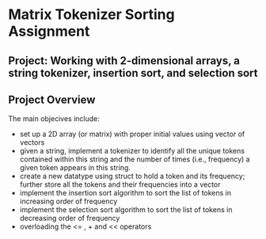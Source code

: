# Matrix Tokenizer Sorting Assignment
## Project: Working with 2-dimensional arrays, a string tokenizer, insertion sort, and selection sort

## Project Overview
The main objecives include:
* set up a 2D array (or matrix) with proper initial values using vector of vectors
* given a string, implement a tokenizer to identify all the unique tokens contained within this string and the number of times (i.e., frequency) a given token appears in this string.
* create a new datatype using struct to hold a token and its frequency; further store all the tokens and their frequencies into a vector
* implement the insertion sort algorithm to sort the list of tokens in increasing order of frequency
* implement the selection sort algorithm to sort the list of tokens in decreasing order of frequency
* overloading the <= , + and << operators